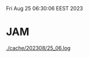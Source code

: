 Fri Aug 25 06:30:06 EEST 2023
# JAM
<a href='./cache/202308/25_06.log'>./cache/202308/25_06.log</a>
